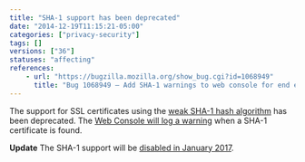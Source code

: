 ```yaml
---
title: "SHA-1 support has been deprecated"
date: "2014-12-19T11:15:21-05:00"
categories: ["privacy-security"]
tags: []
versions: ["36"]
statuses: "affecting"
references:
    - url: "https://bugzilla.mozilla.org/show_bug.cgi?id=1068949"
      title: "Bug 1068949 – Add SHA-1 warnings to web console for end entities"
---
```

The support for SSL certificates using the [weak SHA-1 hash algorithm](https://developer.mozilla.org/docs/Security/Weak_Signature_Algorithm) has been deprecated. The [Web Console will log a warning](https://developer.mozilla.org/docs/Tools/Web_Console#Security_warnings_and_errors) when a SHA-1 certificate is found.

**Update** The SHA-1 support will be [disabled in January 2017](https://www.fxsitecompat.com/en-CA/docs/2016/sha-1-certificates-issued-by-public-ca-will-no-longer-be-accepted/).
